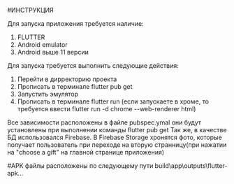 #ИНСТРУКЦИЯ

Для запуска приложения требуется наличие:
1. FLUTTER
2. Android emulator
3. Android выше 11 версии

Для запуска требуется выполнить следующие действия:
1. Перейти в дирректорию проекта
2. Прописать в терминале flutter pub get
3. Запустить эмулятор
4. Прописать в терминале flutter run (если запускаете в хроме, то требуется ввести flutter run -d chrome --web-renderer html)

Все зависимости расположены в файле pubspec.ymal они будут
установлены при выполнении команды flutter pub get
Так же, в качестве БД использовался Firebase.
В Firebase Storage хронятся фото, которые получает пользователь при переходе на вторую странницу(при нажатии на "choose a gift" на главной странице приложения)

#APK файлы расположены по следующему пути build\app\outputs\flutter-apk\...
